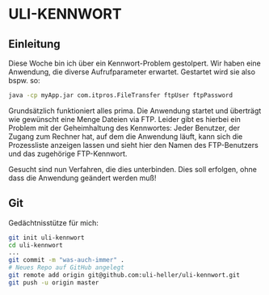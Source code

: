 ULI-KENNWORT
============

Einleitung
----------

Diese Woche bin ich über ein Kennwort-Problem gestolpert. Wir haben eine Anwendung, die
diverse Aufrufparameter erwartet. Gestartet wird sie also bspw. so:

```sh
java -cp myApp.jar com.itpros.FileTransfer ftpUser ftpPassword
```

Grundsätzlich funktioniert alles prima. Die Anwendung startet und überträgt wie gewünscht eine
Menge Dateien via FTP. Leider gibt es hierbei ein Problem mit der Geheimhaltung des Kennwortes:
Jeder Benutzer, der Zugang zum Rechner hat, auf dem die Anwendung läuft, kann sich die Prozessliste
anzeigen lassen und sieht hier den Namen des FTP-Benutzers und das zugehörige FTP-Kennwort.

Gesucht sind nun Verfahren, die dies unterbinden. Dies soll erfolgen, ohne dass die Anwendung
geändert werden muß!

Git
---

Gedächtnisstütze für mich:

```sh
git init uli-kennwort
cd uli-kennwort
...
git commit -m "was-auch-immer" .
# Neues Repo auf GitHub angelegt
git remote add origin git@github.com:uli-heller/uli-kennwort.git
git push -u origin master
```
